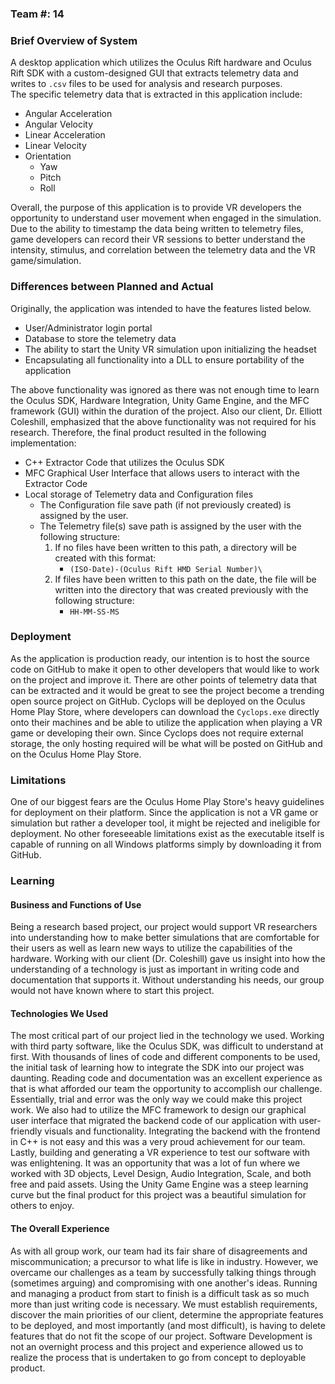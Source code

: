 ### Team #: 14

### Brief Overview of System
A desktop application which utilizes the Oculus Rift hardware and Oculus Rift SDK with a custom-designed GUI that extracts telemetry data
and writes to  `.csv` files to be used for analysis and research purposes.  
The specific telemetry data that is extracted in this application include:
* Angular Acceleration
* Angular Velocity
* Linear Acceleration
* Linear Velocity
* Orientation
    * Yaw
    * Pitch
    * Roll

Overall, the purpose of this application is to provide VR developers the opportunity to understand user movement when engaged in the simulation.
Due to the ability to timestamp the data being written to telemetry files, game developers can record their VR sessions to better understand the intensity,
stimulus, and correlation between the telemetry data and the VR game/simulation.

### Differences between Planned and Actual
Originally, the application was intended to have the features listed below.
 * User/Administrator login portal
 * Database to store the telemetry data
 * The ability to start the Unity VR simulation upon initializing the headset
 * Encapsulating all functionality into a DLL to ensure portability of the application

The above functionality was ignored as there was not enough time to learn the Oculus SDK, Hardware Integration, Unity Game Engine, and the MFC framework (GUI) within the duration of the project.
Also our client, Dr. Elliott Coleshill, emphasized that the above functionality was not required for his research.  Therefore, the final product resulted in the following implementation:
 * C++ Extractor Code that utilizes the Oculus SDK
 * MFC Graphical User Interface that allows users to interact with the Extractor Code
 * Local storage of Telemetry data and Configuration files
     * The Configuration file save path (if not previously created) is assigned by the user.
     * The Telemetry file(s) save path is assigned by the user with the following structure:
         1. If no files have been written to this path, a directory will be created with this format:
             * `(ISO-Date)-(Oculus Rift HMD Serial Number)\`
         2. If files have been written to this path on the date, the file will be written into the directory that was created previously with the following structure:
             * `HH-MM-SS-MS`

### Deployment
As the application is production ready, our intention is to host the source code on GitHub to make it open to other developers that would like to work on the project and improve it.  There are other points of telemetry data that can be extracted and it would be great to see the project become a trending open source project on GitHub.  Cyclops will be deployed on the Oculus Home Play Store, where developers can download the `Cyclops.exe` directly onto their machines and be able to utilize the application when playing a VR game or developing their own.  Since Cyclops does not require external storage, the only hosting required will be what will be posted on GitHub and on the Oculus Home Play Store.

### Limitations
One of our biggest fears are the Oculus Home Play Store's heavy guidelines for deployment on their platform.  Since the application is not a VR game or simulation but rather a developer tool, it might be rejected and ineligible for deployment.  No other foreseeable limitations exist as the executable itself is capable of running on all Windows platforms simply by downloading it from GitHub.

### Learning
#### Business and Functions of Use
Being a research based project, our project would support VR researchers into understanding how to make better simulations that are comfortable for their users as well as learn new ways to utilize the capabilities of the hardware.  Working with our client (Dr. Coleshill) gave us insight into how the understanding of a technology is just as important in writing code and documentation that supports it.  Without understanding his needs, our group would not have known where to start this project.

#### Technologies We Used
The most critical part of our project lied in the technology we used.  Working with third party software, like the Oculus SDK, was difficult to understand at first.  With thousands of lines of code and different components to be used, the initial task of learning how to integrate the SDK into our project was daunting.  Reading code and documentation was an excellent experience as that is what afforded our team the opportunity to accomplish our challenge.  Essentially, trial and error was the only way we could make this project work.  We also had to utilize the MFC framework to design our graphical user interface that migrated the backend code of our application with user-friendly visuals and functionality.  Integrating the backend with the frontend in C++ is not easy and this was a very proud achievement for our team.  Lastly, building and generating a VR experience to test our software with was enlightening.  It was an opportunity that was a lot of fun where we worked with 3D objects, Level Design, Audio Integration, Scale, and both free and paid assets.  Using the Unity Game Engine was a steep learning curve but the final product for this project was a beautiful simulation for others to enjoy.

#### The Overall Experience
As with all group work, our team had its fair share of disagreements and miscommunication; a precursor to what life is like in industry.  However, we overcame our challenges as a team by successfully talking things through (sometimes arguing) and compromising with one another's ideas.  Running and managing a product from start to finish is a difficult task as so much more than just writing code is necessary.  We must establish requirements, discover the main priorities of our client, determine the appropriate features to be deployed, and most importantly (and most difficult), is having to delete features that do not fit the scope of our project.  Software Development is not an overnight process and this project and experience allowed us to realize the process that is undertaken to go from concept to deployable product.
